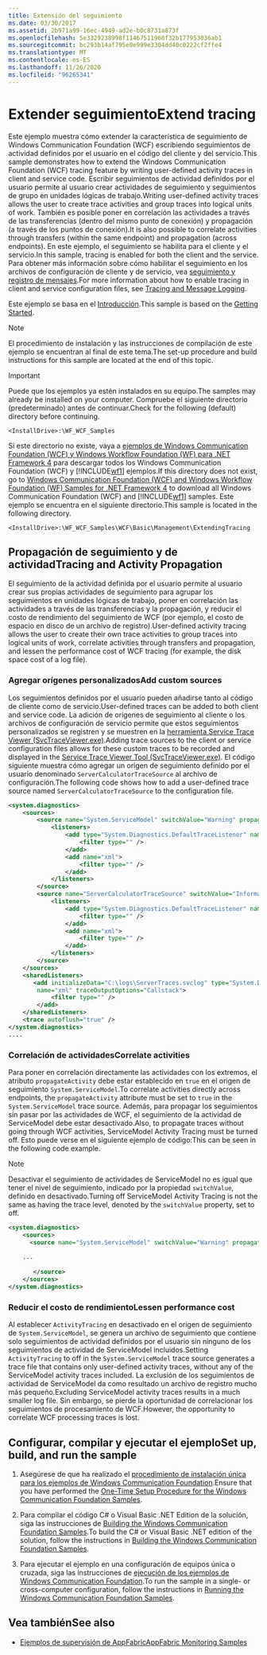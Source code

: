```yaml
---
title: Extensión del seguimiento
ms.date: 03/30/2017
ms.assetid: 2b971a99-16ec-4949-ad2e-b0c8731a873f
ms.openlocfilehash: 5e3329238998f11467511960f32b177953036ab1
ms.sourcegitcommit: bc293b14af795e0e999e3304dd40c0222cf2ffe4
ms.translationtype: MT
ms.contentlocale: es-ES
ms.lasthandoff: 11/26/2020
ms.locfileid: "96265341"
---
```

# <a name="extend-tracing"></a><span data-ttu-id="8e520-102">Extender seguimiento</span><span class="sxs-lookup"><span data-stu-id="8e520-102">Extend tracing</span></span>

<span data-ttu-id="8e520-103">Este ejemplo muestra cómo extender la característica de seguimiento de Windows Communication Foundation (WCF) escribiendo seguimientos de actividad definidos por el usuario en el código del cliente y del servicio.</span><span class="sxs-lookup"><span data-stu-id="8e520-103">This sample demonstrates how to extend the Windows Communication Foundation (WCF) tracing feature by writing user-defined activity traces in client and service code.</span></span> <span data-ttu-id="8e520-104">Escribir seguimientos de actividad definidos por el usuario permite al usuario crear actividades de seguimiento y seguimientos de grupo en unidades lógicas de trabajo.</span><span class="sxs-lookup"><span data-stu-id="8e520-104">Writing user-defined activity traces allows the user to create trace activities and group traces into logical units of work.</span></span> <span data-ttu-id="8e520-105">También es posible poner en correlación las actividades a través de las transferencias (dentro del mismo punto de conexión) y propagación (a través de los puntos de conexión).</span><span class="sxs-lookup"><span data-stu-id="8e520-105">It is also possible to correlate activities through transfers (within the same endpoint) and propagation (across endpoints).</span></span> <span data-ttu-id="8e520-106">En este ejemplo, el seguimiento se habilita para el cliente y el servicio.</span><span class="sxs-lookup"><span data-stu-id="8e520-106">In this sample, tracing is enabled for both the client and the service.</span></span> <span data-ttu-id="8e520-107">Para obtener más información sobre cómo habilitar el seguimiento en los archivos de configuración de cliente y de servicio, vea [seguimiento y registro de mensajes](tracing-and-message-logging.md).</span><span class="sxs-lookup"><span data-stu-id="8e520-107">For more information about how to enable tracing in client and service configuration files, see [Tracing and Message Logging](tracing-and-message-logging.md).</span></span>  
  
 <span data-ttu-id="8e520-108">Este ejemplo se basa en el [Introducción](getting-started-sample.md).</span><span class="sxs-lookup"><span data-stu-id="8e520-108">This sample is based on the [Getting Started](getting-started-sample.md).</span></span>  
  
> [!NOTE]
> <span data-ttu-id="8e520-109">El procedimiento de instalación y las instrucciones de compilación de este ejemplo se encuentran al final de este tema.</span><span class="sxs-lookup"><span data-stu-id="8e520-109">The set-up procedure and build instructions for this sample are located at the end of this topic.</span></span>  
  
> [!IMPORTANT]
> <span data-ttu-id="8e520-110">Puede que los ejemplos ya estén instalados en su equipo.</span><span class="sxs-lookup"><span data-stu-id="8e520-110">The samples may already be installed on your computer.</span></span> <span data-ttu-id="8e520-111">Compruebe el siguiente directorio (predeterminado) antes de continuar.</span><span class="sxs-lookup"><span data-stu-id="8e520-111">Check for the following (default) directory before continuing.</span></span>  
>
> `<InstallDrive>:\WF_WCF_Samples`  
>
> <span data-ttu-id="8e520-112">Si este directorio no existe, vaya a [ejemplos de Windows Communication Foundation (WCF) y Windows Workflow Foundation (WF) para .NET Framework 4](https://www.microsoft.com/download/details.aspx?id=21459) para descargar todos los Windows Communication Foundation (WCF) y [!INCLUDE[wf1](../../../../includes/wf1-md.md)] ejemplos.</span><span class="sxs-lookup"><span data-stu-id="8e520-112">If this directory does not exist, go to [Windows Communication Foundation (WCF) and Windows Workflow Foundation (WF) Samples for .NET Framework 4](https://www.microsoft.com/download/details.aspx?id=21459) to download all Windows Communication Foundation (WCF) and [!INCLUDE[wf1](../../../../includes/wf1-md.md)] samples.</span></span> <span data-ttu-id="8e520-113">Este ejemplo se encuentra en el siguiente directorio.</span><span class="sxs-lookup"><span data-stu-id="8e520-113">This sample is located in the following directory.</span></span>  
>
> `<InstallDrive>:\WF_WCF_Samples\WCF\Basic\Management\ExtendingTracing`  
  
## <a name="tracing-and-activity-propagation"></a><span data-ttu-id="8e520-114">Propagación de seguimiento y de actividad</span><span class="sxs-lookup"><span data-stu-id="8e520-114">Tracing and Activity Propagation</span></span>  

 <span data-ttu-id="8e520-115">El seguimiento de la actividad definida por el usuario permite al usuario crear sus propias actividades de seguimiento para agrupar los seguimientos en unidades lógicas de trabajo, poner en correlación las actividades a través de las transferencias y la propagación, y reducir el costo de rendimiento del seguimiento de WCF (por ejemplo, el costo de espacio en disco de un archivo de registro).</span><span class="sxs-lookup"><span data-stu-id="8e520-115">User-defined activity tracing allows the user to create their own trace activities to group traces into logical units of work, correlate activities through transfers and propagation, and lessen the performance cost of WCF tracing (for example, the disk space cost of a log file).</span></span>  
  
### <a name="add-custom-sources"></a><span data-ttu-id="8e520-116">Agregar orígenes personalizados</span><span class="sxs-lookup"><span data-stu-id="8e520-116">Add custom sources</span></span>  

 <span data-ttu-id="8e520-117">Los seguimientos definidos por el usuario pueden añadirse tanto al código de cliente como de servicio.</span><span class="sxs-lookup"><span data-stu-id="8e520-117">User-defined traces can be added to both client and service code.</span></span> <span data-ttu-id="8e520-118">La adición de orígenes de seguimiento al cliente o los archivos de configuración de servicio permite que estos seguimientos personalizados se registren y se muestren en la [herramienta Service Trace Viewer (SvcTraceViewer.exe)](../service-trace-viewer-tool-svctraceviewer-exe.md).</span><span class="sxs-lookup"><span data-stu-id="8e520-118">Adding trace sources to the client or service configuration files allows for these custom traces to be recorded and displayed in the [Service Trace Viewer Tool (SvcTraceViewer.exe)](../service-trace-viewer-tool-svctraceviewer-exe.md).</span></span> <span data-ttu-id="8e520-119">El código siguiente muestra cómo agregar un origen de seguimiento definido por el usuario denominado `ServerCalculatorTraceSource` al archivo de configuración.</span><span class="sxs-lookup"><span data-stu-id="8e520-119">The following code shows how to add a user-defined trace source named `ServerCalculatorTraceSource` to the configuration file.</span></span>  
  
```xml  
<system.diagnostics>  
    <sources>  
        <source name="System.ServiceModel" switchValue="Warning" propagateActivity="true">  
            <listeners>  
                <add type="System.Diagnostics.DefaultTraceListener" name="Default">  
                    <filter type="" />  
                </add>  
                <add name="xml">  
                    <filter type="" />  
                </add>  
            </listeners>  
        </source>  
        <source name="ServerCalculatorTraceSource" switchValue="Information,ActivityTracing">  
            <listeners>  
                <add type="System.Diagnostics.DefaultTraceListener" name="Default">  
                    <filter type="" />  
                </add>  
                <add name="xml">  
                    <filter type="" />  
                </add>  
            </listeners>  
        </source>  
    </sources>  
    <sharedListeners>  
       <add initializeData="C:\logs\ServerTraces.svclog" type="System.Diagnostics.XmlWriterTraceListener"  
        name="xml" traceOutputOptions="Callstack">  
            <filter type="" />  
        </add>  
    </sharedListeners>  
    <trace autoflush="true" />  
</system.diagnostics>
....
```  
  
### <a name="correlate-activities"></a><span data-ttu-id="8e520-120">Correlación de actividades</span><span class="sxs-lookup"><span data-stu-id="8e520-120">Correlate activities</span></span>  

 <span data-ttu-id="8e520-121">Para poner en correlación directamente las actividades con los extremos, el atributo `propagateActivity` debe estar establecido en `true` en el origen de seguimiento `System.ServiceModel`.</span><span class="sxs-lookup"><span data-stu-id="8e520-121">To correlate activities directly across endpoints, the `propagateActivity` attribute must be set to `true` in the `System.ServiceModel` trace source.</span></span> <span data-ttu-id="8e520-122">Además, para propagar los seguimientos sin pasar por las actividades de WCF, el seguimiento de la actividad de ServiceModel debe estar desactivado.</span><span class="sxs-lookup"><span data-stu-id="8e520-122">Also, to propagate traces without going through WCF activities, ServiceModel Activity Tracing must be turned off.</span></span> <span data-ttu-id="8e520-123">Esto puede verse en el siguiente ejemplo de código:</span><span class="sxs-lookup"><span data-stu-id="8e520-123">This can be seen in the following code example.</span></span>  
  
> [!NOTE]
> <span data-ttu-id="8e520-124">Desactivar el seguimiento de actividades de ServiceModel no es igual que tener el nivel de seguimiento, indicado por la propiedad `switchValue`, definido en desactivado.</span><span class="sxs-lookup"><span data-stu-id="8e520-124">Turning off ServiceModel Activity Tracing is not the same as having the trace level, denoted by the `switchValue` property, set to off.</span></span>  
  
```xml  
<system.diagnostics>  
    <sources>  
      <source name="System.ServiceModel" switchValue="Warning" propagateActivity="true">  
  
    ...  
  
       </source>  
    </sources>  
</system.diagnostics>  
```  
  
### <a name="lessen-performance-cost"></a><span data-ttu-id="8e520-125">Reducir el costo de rendimiento</span><span class="sxs-lookup"><span data-stu-id="8e520-125">Lessen performance cost</span></span>  

 <span data-ttu-id="8e520-126">Al establecer `ActivityTracing` en desactivado en el origen de seguimiento de `System.ServiceModel`, se genera un archivo de seguimiento que contiene solo seguimientos de actividad definidos por el usuario sin ninguno de los seguimientos de actividad de ServiceModel incluidos.</span><span class="sxs-lookup"><span data-stu-id="8e520-126">Setting `ActivityTracing` to off in the `System.ServiceModel` trace source generates a trace file that contains only user-defined activity traces, without any of the ServiceModel activity traces included.</span></span> <span data-ttu-id="8e520-127">La exclusión de los seguimientos de actividad de ServiceModel da como resultado un archivo de registro mucho más pequeño.</span><span class="sxs-lookup"><span data-stu-id="8e520-127">Excluding ServiceModel activity traces results in a much smaller log file.</span></span> <span data-ttu-id="8e520-128">Sin embargo, se pierde la oportunidad de correlacionar los seguimientos de procesamiento de WCF.</span><span class="sxs-lookup"><span data-stu-id="8e520-128">However, the opportunity to correlate WCF processing traces is lost.</span></span>  
  
## <a name="set-up-build-and-run-the-sample"></a><span data-ttu-id="8e520-129">Configurar, compilar y ejecutar el ejemplo</span><span class="sxs-lookup"><span data-stu-id="8e520-129">Set up, build, and run the sample</span></span>  
  
1. <span data-ttu-id="8e520-130">Asegúrese de que ha realizado el [procedimiento de instalación única para los ejemplos de Windows Communication Foundation](one-time-setup-procedure-for-the-wcf-samples.md).</span><span class="sxs-lookup"><span data-stu-id="8e520-130">Ensure that you have performed the [One-Time Setup Procedure for the Windows Communication Foundation Samples](one-time-setup-procedure-for-the-wcf-samples.md).</span></span>  
  
2. <span data-ttu-id="8e520-131">Para compilar el código C# o Visual Basic .NET Edition de la solución, siga las instrucciones de [Building the Windows Communication Foundation Samples](building-the-samples.md).</span><span class="sxs-lookup"><span data-stu-id="8e520-131">To build the C# or Visual Basic .NET edition of the solution, follow the instructions in [Building the Windows Communication Foundation Samples](building-the-samples.md).</span></span>  
  
3. <span data-ttu-id="8e520-132">Para ejecutar el ejemplo en una configuración de equipos única o cruzada, siga las instrucciones de [ejecución de los ejemplos de Windows Communication Foundation](running-the-samples.md).</span><span class="sxs-lookup"><span data-stu-id="8e520-132">To run the sample in a single- or cross-computer configuration, follow the instructions in [Running the Windows Communication Foundation Samples](running-the-samples.md).</span></span>  
  
## <a name="see-also"></a><span data-ttu-id="8e520-133">Vea también</span><span class="sxs-lookup"><span data-stu-id="8e520-133">See also</span></span>

- <span data-ttu-id="8e520-134">[Ejemplos de supervisión de AppFabric](/previous-versions/appfabric/ff383407(v=azure.10))</span><span class="sxs-lookup"><span data-stu-id="8e520-134">[AppFabric Monitoring Samples](/previous-versions/appfabric/ff383407(v=azure.10))</span></span>
